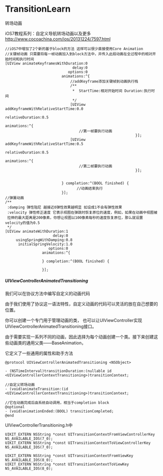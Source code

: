 # TransitionLearn
转场动画

iOS7教程系列：自定义导航转场动画以及更多<http://www.cocoachina.com/ios/20131224/7597.html>

	//iOS7中增加了2个新的基于block的方法 这样可以很少直接使用Core Animation
    //关键帧动画 只需要将每一帧动画加入到block方法中，并传入此段动画在全过程中的相对开始时间和执行时间
    [UIView animateKeyframesWithDuration:0
                                   delay:0
                                 options:0
                              animations:^{
                                  //addKeyframe添加关键帧到动画执行栈
                                  /**
                                   *  StartTime:相对开始时间 Duration:执行时间
                                   */
                                  [UIView addKeyframeWithRelativeStartTime:0.0
                                                          relativeDuration:0.5
                                                                animations:^{
                                      //第一帧要执行动画
                                                                }];
                                  [UIView addKeyframeWithRelativeStartTime:0.5
                                                          relativeDuration:0.5
                                                                animations:^{
                                      //第二帧要执行动画
                                                                }];
                                  
                                  
                              } completion:^(BOOL finished) {
                                     //动画结束执行
                              }];
    //弹簧动画
    /**
     :damping 弹性阻尼 越接近0弹性效果越明显 如设成1不会有弹性效果
     :velocity 弹性修正速度 它表示视图在弹跳时恢复原位的速度，例如，如果在动画中视图被
     拉伸的最大距离是200像素，你想让视图以100像素每秒的速度恢复原位，那么就设置velocity的值为0.5
     */
    [UIView animateWithDuration:1
                          delay:0
         usingSpringWithDamping:0.8
          initialSpringVelocity:1.0
                        options:0
                     animations:^{
                         
                     } completion:^(BOOL finished) {
                         
                     }];
                     
                     
                     
                     
##### UIViewControllerAnimatedTransitioning

我们可以在协议方法中编写自定义的动画代码

由于我们使用了协议这一语法特性，自定义动画的代码可以灵活的放在自己想要的位置。

你可以创建一个专门用于管理动画的类， 也可以让UIViewController实现UIViewControllerAnimatedTransitioning接口。

由于需要实现一系列不同的动画，因此选择为每个动画创建一个类。接下来创建这些动画类的通用父类——BaseAnimation，

它定义了一些通用的属性和助手方法

	@protocol UIViewControllerAnimatedTransitioning <NSObject>

	- (NSTimeInterval)transitionDuration:(nullable id 	<UIViewControllerContextTransitioning>)transitionContext;
	
	//自定义转场动画
	- (void)animateTransition:(id <UIViewControllerContextTransitioning>)transitionContext;
	
	//它在动画完成后由系统自动调用，相当于completion block
	@optional
	- (void)animationEnded:(BOOL) transitionCompleted;
	@end


UIViewControllerTransitioning.h中

	UIKIT_EXTERN NSString *const UITransitionContextFromViewControllerKey NS_AVAILABLE_IOS(7_0);
	UIKIT_EXTERN NSString *const UITransitionContextToViewControllerKey NS_AVAILABLE_IOS(7_0);

	UIKIT_EXTERN NSString *const UITransitionContextFromViewKey NS_AVAILABLE_IOS(8_0);
	UIKIT_EXTERN NSString *const UITransitionContextToViewKey NS_AVAILABLE_IOS(8_0);





















